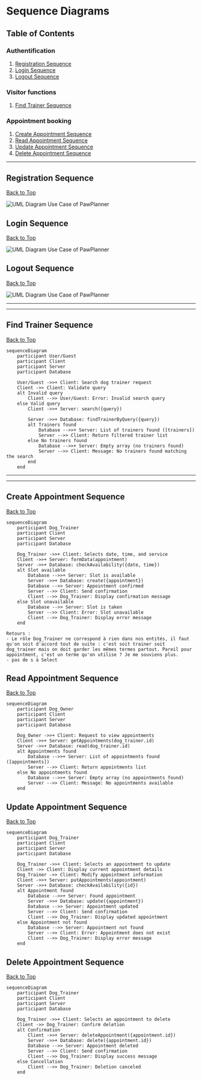 # Sequence Diagrams

## Table of Contents

### Authentification

1. [Registration Sequence](#registration-sequence)
2. [Login Sequence](#login-sequence)
3. [Logout Sequence](#logout-sequence)

### Visitor functions

1. [Find Trainer Sequence](#find-trainer-sequence)

### Appointment booking

1. [Create Appointment Sequence](#create-appointment-sequence)
2. [Read Appointment Sequence](#read-appointment-sequence)
3. [Update Appointment Sequence](#update-appointment-sequence)
4. [Delete Appointment Sequence](#delete-appointment-sequence)

---

## Registration Sequence

[Back to Top](#table-of-contents)

![UML Diagram Use Case of PawPlanner](./assets/sequences/register.svg)


## Login Sequence

[Back to Top](#table-of-contents)

![UML Diagram Use Case of PawPlanner](./assets/sequences/login.svg)

## Logout Sequence

[Back to Top](#table-of-contents)

![UML Diagram Use Case of PawPlanner](./assets/sequences/logout.svg)

---
---

## Find Trainer Sequence

[Back to Top](#table-of-contents)

```mermaid
sequenceDiagram
    participant User/Guest
    participant Client
    participant Server
    participant Database

    User/Guest ->>+ Client: Search dog trainer request
    Client ->> Client: Validate query
    alt Invalid query
        Client -->> User/Guest: Error: Invalid search query
    else Valid query
        Client ->>+ Server: search({query})
        
        Server ->>+ Database: findTrainerByQuery({query})
        alt Trainers found
            Database -->>+ Server: List of trainers found ([trainers])
            Server -->> Client: Return filtered trainer list
        else No trainers found
            Database -->>+ Server: Empty array (no trainers found)
            Server -->> Client: Message: No trainers found matching the search
        end
    end
```

---
---


## Create Appointment Sequence

[Back to Top](#table-of-contents)

```mermaid
sequenceDiagram
    participant Dog_Trainer
    participant Client
    participant Server
    participant Database

    Dog_Trainer ->>+ Client: Selects date, time, and service
    Client ->>+ Server: formData(appointment)
    Server ->>+ Database: checkAvailability({date, time})
    alt Slot available
        Database -->>+ Server: Slot is available
        Server ->>+ Database: create({appointment})
        Database -->> Server: Appointment confirmed
        Server -->> Client: Send confirmation
        Client -->> Dog_Trainer: Display confirmation message
    else Slot unavailable
        Database -->> Server: Slot is taken
        Server -->> Client: Error: Slot unavailable
        Client -->> Dog_Trainer: Display error message
    end
```

    Retours : 
    - Le rôle Dog_Trainer ne correspond à rien dans nos entités, il faut qu'on soit d'accord tout de suite : c'est soit trainer soit dog_trainer mais on doit garder les mêmes termes partout. Pareil pour appointment, c'est un terme qu'on utilise ? Je me souviens plus.
    - pas de s à Select



## Read Appointment Sequence

[Back to Top](#table-of-contents)

```mermaid
sequenceDiagram
    participant Dog_Owner
    participant Client
    participant Server
    participant Database

    Dog_Owner ->>+ Client: Request to view appointments
    Client ->>+ Server: getAppointments(dog_trainer.id)
    Server ->>+ Database: read(dog_trainer.id)
    alt Appointments found
        Database -->>+ Server: List of appointments found ([appointments])
        Server -->> Client: Return appointments list
    else No appointments found
        Database -->>+ Server: Empty array (no appointments found)
        Server -->> Client: Message: No appointments available
    end
```

## Update Appointment Sequence

[Back to Top](#table-of-contents)

```mermaid
sequenceDiagram
    participant Dog_Trainer
    participant Client
    participant Server
    participant Database

    Dog_Trainer ->>+ Client: Selects an appointment to update
    Client ->> Client: Display current appointment details
    Dog_Trainer ->> Client: Modify appointment information
    Client ->>+ Server: putAppointments(appointment)
    Server ->>+ Database: checkAvailability({id})
    alt Appointment found
        Database -->>+ Server: Found appointment
        Server ->>+ Database: update({appointment})
        Database -->> Server: Appointment updated
        Server -->> Client: Send confirmation
        Client -->> Dog_Trainer: Display updated appointment
    else Appointment not found
        Database -->> Server: Appointment not found
        Server -->> Client: Error: Appointment does not exist
        Client -->> Dog_Trainer: Display error message
    end
```

## Delete Appointment Sequence

[Back to Top](#table-of-contents)

```mermaid
sequenceDiagram
    participant Dog_Trainer
    participant Client
    participant Server
    participant Database

    Dog_Trainer ->>+ Client: Selects an appointment to delete
    Client ->> Dog_Trainer: Confirm deletion
    alt Confirmation
        Client ->>+ Server: deleteAppointment({appointment.id})
        Server ->>+ Database: delete({appointment.id})
        Database -->> Server: Appointment deleted
        Server -->> Client: Send confirmation
        Client -->> Dog_Trainer: Display success message
    else Cancellation
        Client -->> Dog_Trainer: Deletion canceled
    end
```


